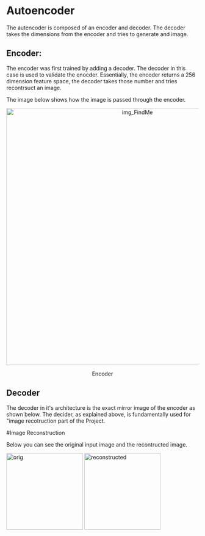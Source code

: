 # Autoencoder
The autencoder is composed of an encoder and decoder. The decoder takes the dimensions from the encoder and tries to generate and image. 

## Encoder:

The encoder was first trained by adding a decoder. The decoder in this case is used to validate the enocder. Essentially, the encoder returns a 256 dimension feature space, the decoder takes those number and tries recontrsuct an image. 

The image below shows how the image is passed through the encoder.

<p align="center">
<img width="671" alt="img_FindMe" src="https://github.com/lamiayous/FindMe/assets/124199862/ede24929-504e-4fe5-965a-f87b417aa606">
<p align="center">
                                            Encoder

## Decoder 
The decoder in it's architecture is the exact mirror image of the encoder as shown below. The decider, as explained above, is fundamentally used for "image recotruction part of the Project.

#Image Reconstruction 

Below you can see the original input image and the recontructed image.


  <p float="left">
    <img width="200" alt="orig" src="https://github.com/lamiayous/Autoencoder/assets/124199862/4b7933eb-0259-4086-a181-98f69cb60e25">
     <img width="200" alt="reconstructed" src="https://github.com/lamiayous/Autoencoder/assets/124199862/4d15b3fd-c0a4-4c32-a07a-5c6e9e64e693">
  </p>


